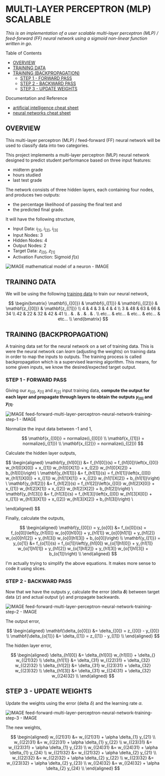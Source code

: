 # MULTI-LAYER PERCEPTRON (MLP) SCALABLE

_This is an implementation of a user scalable multi-layer
perceptron (MLP) / feed-forward (FF) neural network using a
sigmoid non-linear function written in go._

Table of Contents

* [OVERVIEW](#OVERVIEW)
* [TRAINING DATA](#TRAINING-DATA)
* [TRAINING (BACKPROPAGATION)](#TRAINING-BACKPROPAGATION)
  * [STEP 1 - FORWARD PASS](#STEP-1---FORWARD-PASS)
  * [STEP 2 - BACKWARD PASS](#STEP-2---BACKWARD-PASS)
  * [STEP 3 - UPDATE WEIGHTS](#STEP-3---UPDATE-WEIGHTS)

Documentation and Reference

* [artificial intelligence cheat sheet](https://github.com/JeffDeCola/my-cheat-sheets/tree/master/software/development/software-architectures/artificial-intelligence/artificial-intelligence-cheat-sheet)
* [neural networks cheat sheet](https://github.com/JeffDeCola/my-cheat-sheets/tree/master/software/development/software-architectures/artificial-intelligence/artificial-intelligence-cheat-sheet/neural-networks.md)

## OVERVIEW

This multi-layer perceptron (MLP) / feed-forward (FF)
neural network will be used to classify data into two categories.

This project implements a multi-layer perceptron (MLP) neural network designed
to predict student performance based on three input features:

* midterm grade
* hours studied
* last test grade

The network consists of three hidden layers, each containing four nodes,
and produces two outputs:

* the percentage likelihood of passing the final test and
* the predicted final grade.

It will have the following structure,

* Input Data:  $i_{[1]}$, $i_{[2]}$, $i_{[3]}$
* Input Nodes: 3
* Hidden Nodes: 4
* Output Nodes: 2
* Target Data: $z_{[0]}$, $z_{[1]}$
* Activation Function: Sigmoid $f(s)$

![IMAGE mathematical model of a neuron - IMAGE](./feed-forward-multi-layer-perceptron-neural-network.svg)

## TRAINING DATA

We will be using the following [training data]() to train our neural network,

$$
\begin{bmatrix}
\mathbf{i_{[0]}} & \mathbf{i_{[1]}} & \mathbf{i_{[2]}} & \mathbf{z_{[0]}} & \mathbf{z_{[1]}} \\
4 & 4 & 3 & 4 & 4 \\
3 & 48 & 63 & 66 & 34 \\
42 & 22 & 32 & 42 & 41 \\
. & . & . & . & . \\
etc... & etc... & etc... & etc... & etc... \\
\end{bmatrix}
$$

## TRAINING (BACKPROPAGATION)

A training data set for the neural
network on a set of training data.
This is were the neural network can _learn_
(adjusting the weights) on training data
in order to map the inputs to outputs.
The training process is called backpropagation which is
a supervised learning algorithm. This means,
for some given inputs, we know the desired/expected target output.

### STEP 1 - FORWARD PASS

Giving our $x_{[0]}$, $x_{[1]}$ and $x_{[2]}$ input training data,
**compute the output for each layer and
propagate through layers to obtain the outputs
$y_{[0]}$ and $y_{[1]}$**.

![IMAGE feed-forward-multi-layer-perceptron-neural-network-training-step-1 - IMAGE](feed-forward-multi-layer-perceptron-neural-network-training-step-1.svg)

Normalize the input data between -1 and 1,

$$
\mathbf{x_{[0]}} = normalize(i_{[0]}) \\
\mathbf{x_{[1]}} = normalize(i_{[1]}) \\
\mathbf{x_{[2]}} = normalize(i_{[2]})
$$

Calculate the hidden layer outputs,

$$
\begin{aligned}
\mathbf{y_{h1[0]}} &= f_{h1[0]}(s) = f_{h1[0]}\left(x_{[0]} w_{h1[0]X[0]} + x_{[1]} w_{h1[0]X[1]} + x_{[2]} w_{h1[0]X[2]} + b_{h1[0]}\right) \\
\mathbf{y_{h1[1]}} &= f_{h1[1]}(s) = f_{h1[1]}\left(x_{[0]} w_{h1[1]X[0]} + x_{[1]} w_{h1[1]X[1]} + x_{[2]} w_{h1[1]X[2]} + b_{h1[1]}\right) \\
\mathbf{y_{h1[2]}} &= f_{h1[2]}(s) = f_{h1[2]}\left(x_{[0]} w_{h1[2]X[0]} + x_{[1]} w_{h1[2]X[1]} + x_{[2]} w_{h1[2]X[2]} + b_{h1[2]}\right) \\
\mathbf{y_{h1[3]}} &= f_{h1[3]}(s) = f_{h1[3]}\left(x_{[0]} w_{h1[3]X[0]} + x_{[1]} w_{h1[3]X[1]} + x_{[2]} w_{h1[3]X[2]} + b_{h1[3]}\right) \\

\end{aligned}
$$

Finally, calculate the outputs,

$$
\begin{aligned}
\mathbf{y_{[0]}} = y_{o[0]} &= f_{o[0]}(s) = f_{o[0]}\left(y_{h1[0]} w_{o[0]h1[0]} + y_{h1[1]} w_{o[0]h1[1]} + y_{h1[2]} w_{o[0]h1[2]} + y_{h1[3]} w_{o[0]h1[3]} + b_{o[0]}\right) \\
\mathbf{y_{[1]}} = y_{o[1]} &= f_{o[1]}(s) = f_{o[1]}\left(y_{h1[0]} w_{o[1]h1[0]} + y_{h1[1]} w_{o[1]h1[1]} + y_{h1[2]} w_{o[1]h1[2]} + y_{h1[3]} w_{o[1]h1[3]} + b_{o[1]}\right) \\
\end{aligned}
$$

I'm actually trying to simplify the above equations.
It makes more sense to code it using slices.

### STEP 2 - BACKWARD PASS

Now  that we have the outputs $y$, calculate the error (delta **$\delta$**)
between target data ($z$) and actual output ($y$)
and propagate backwards.

![IMAGE feed-forward-multi-layer-perceptron-neural-network-training-step-2 - IMAGE](feed-forward-multi-layer-perceptron-neural-network-training-step-2.svg)

The output error,

$$
\begin{aligned}
\mathbf{\delta_{o[0]}} &= \delta_{[0]} = z_{[0]} - y_{[0]} \\
\mathbf{\delta_{o[1]}} &= \delta_{[1]} = z_{[1]} - y_{[1]} \\
\end{aligned}
$$

The hidden layer error,

$$
\begin{aligned}
\delta_{h1[0]} &= \delta_{h1[0]} w_{h1[0]} + \delta_{} w_{(21)32} \\
\delta_{h1[1]} &= \delta_{31} w_{(22)31} + \delta_{32} w_{(22)32} \\
\delta_{h1[2]} &= \delta_{31} w_{(23)31} + \delta_{32} w_{(23)32} \\
\delta_{h1[3]} &= \delta_{31} w_{(24)31} + \delta_{32} w_{(24)32} \\
\end{aligned}
$$

## STEP 3 - UPDATE WEIGHTS

Update the weights using the error (delta $\delta$) and the learning rate $\alpha$.

![IMAGE feed-forward-multi-layer-perceptron-neural-network-training-step-3 - IMAGE](feed-forward-multi-layer-perceptron-neural-network-training-step-3.svg)

The new weights,

$$
\begin{aligned}
w_{(21)31} &= w_{(21)31} + \alpha \delta_{1} y_{21} \\
w_{(22)31} &= w_{(22)31} + \alpha \delta_{1} y_{22} \\
w_{(23)31} &= w_{(23)31} + \alpha \delta_{1} y_{23} \\
w_{(24)31} &= w_{(24)31} + \alpha \delta_{1} y_{24} \\
w_{(21)32} &= w_{(21)32} + \alpha \delta_{2} y_{21} \\
w_{(22)32} &= w_{(22)32} + \alpha \delta_{2} y_{22} \\
w_{(23)32} &= w_{(23)32} + \alpha \delta_{2} y_{23} \\
w_{(24)32} &= w_{(24)32} + \alpha \delta_{2} y_{24} \\
\end{aligned}
$$
